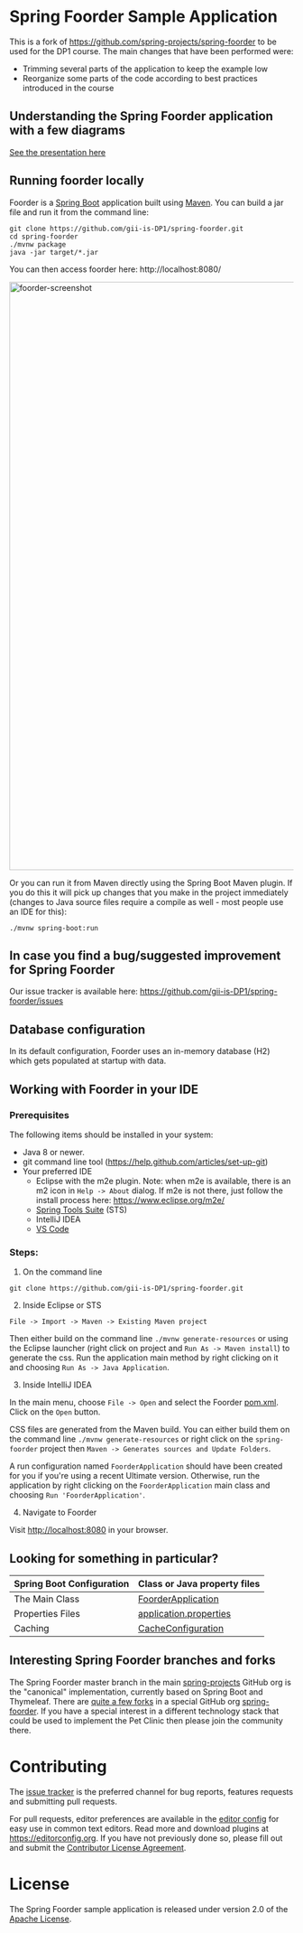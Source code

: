 # Spring Foorder Sample Application 

This is a fork of https://github.com/spring-projects/spring-foorder to be used for the DP1 course. The main changes that have been performed were:
- Trimming several parts of the application to keep the example low
- Reorganize some parts of the code according to best practices introduced in the course

## Understanding the Spring Foorder application with a few diagrams
<a href="https://speakerdeck.com/michaelisvy/spring-foorder-sample-application">See the presentation here</a>

## Running foorder locally
Foorder is a [Spring Boot](https://spring.io/guides/gs/spring-boot) application built using [Maven](https://spring.io/guides/gs/maven/). You can build a jar file and run it from the command line:


```
git clone https://github.com/gii-is-DP1/spring-foorder.git
cd spring-foorder
./mvnw package
java -jar target/*.jar
```

You can then access foorder here: http://localhost:8080/

<img width="1042" alt="foorder-screenshot" src="https://cloud.githubusercontent.com/assets/838318/19727082/2aee6d6c-9b8e-11e6-81fe-e889a5ddfded.png">

Or you can run it from Maven directly using the Spring Boot Maven plugin. If you do this it will pick up changes that you make in the project immediately (changes to Java source files require a compile as well - most people use an IDE for this):

```
./mvnw spring-boot:run
```

## In case you find a bug/suggested improvement for Spring Foorder
Our issue tracker is available here: https://github.com/gii-is-DP1/spring-foorder/issues


## Database configuration

In its default configuration, Foorder uses an in-memory database (H2) which
gets populated at startup with data. 

## Working with Foorder in your IDE

### Prerequisites
The following items should be installed in your system:
* Java 8 or newer.
* git command line tool (https://help.github.com/articles/set-up-git)
* Your preferred IDE 
  * Eclipse with the m2e plugin. Note: when m2e is available, there is an m2 icon in `Help -> About` dialog. If m2e is
  not there, just follow the install process here: https://www.eclipse.org/m2e/
  * [Spring Tools Suite](https://spring.io/tools) (STS)
  * IntelliJ IDEA
  * [VS Code](https://code.visualstudio.com)

### Steps:

1) On the command line
```
git clone https://github.com/gii-is-DP1/spring-foorder.git
```
2) Inside Eclipse or STS
```
File -> Import -> Maven -> Existing Maven project
```

Then either build on the command line `./mvnw generate-resources` or using the Eclipse launcher (right click on project and `Run As -> Maven install`) to generate the css. Run the application main method by right clicking on it and choosing `Run As -> Java Application`.

3) Inside IntelliJ IDEA

In the main menu, choose `File -> Open` and select the Foorder [pom.xml](pom.xml). Click on the `Open` button.

CSS files are generated from the Maven build. You can either build them on the command line `./mvnw generate-resources`
or right click on the `spring-foorder` project then `Maven -> Generates sources and Update Folders`.

A run configuration named `FoorderApplication` should have been created for you if you're using a recent Ultimate
version. Otherwise, run the application by right clicking on the `FoorderApplication` main class and choosing
`Run 'FoorderApplication'`.

4) Navigate to Foorder

Visit [http://localhost:8080](http://localhost:8080) in your browser.


## Looking for something in particular?

|Spring Boot Configuration | Class or Java property files  |
|--------------------------|---|
|The Main Class | [FoorderApplication](https://github.com/gii-is-DP1/spring-foorder/blob/master/src/main/java/org/springframework/samples/foorder/FoorderApplication.java) |
|Properties Files | [application.properties](https://github.com/gii-is-DP1/spring-foorder/blob/master/src/main/resources) |
|Caching | [CacheConfiguration](https://github.com/gii-is-DP1/spring-foorder/blob/master/src/main/java/org/springframework/samples/foorder/system/CacheConfiguration.java) |

## Interesting Spring Foorder branches and forks

The Spring Foorder master branch in the main [spring-projects](https://github.com/spring-projects/spring-foorder)
GitHub org is the "canonical" implementation, currently based on Spring Boot and Thymeleaf. There are
[quite a few forks](https://spring-foorder.github.io/docs/forks.html) in a special GitHub org
[spring-foorder](https://github.com/spring-foorder). If you have a special interest in a different technology stack
that could be used to implement the Pet Clinic then please join the community there.

# Contributing

The [issue tracker](https://github.com/gii-is-DP1/spring-foorder/issues) is the preferred channel for bug reports, features requests and submitting pull requests.

For pull requests, editor preferences are available in the [editor config](.editorconfig) for easy use in common text editors. Read more and download plugins at <https://editorconfig.org>. If you have not previously done so, please fill out and submit the [Contributor License Agreement](https://cla.pivotal.io/sign/spring).

# License

The Spring Foorder sample application is released under version 2.0 of the [Apache License](https://www.apache.org/licenses/LICENSE-2.0).

[spring-foorder]: https://github.com/spring-projects/spring-foorder
[spring-framework-foorder]: https://github.com/spring-foorder/spring-framework-foorder
[spring-foorder-angularjs]: https://github.com/spring-foorder/spring-foorder-angularjs 
[javaconfig branch]: https://github.com/spring-foorder/spring-framework-foorder/tree/javaconfig
[spring-foorder-angular]: https://github.com/spring-foorder/spring-foorder-angular
[spring-foorder-microservices]: https://github.com/spring-foorder/spring-foorder-microservices
[spring-foorder-reactjs]: https://github.com/spring-foorder/spring-foorder-reactjs
[spring-foorder-graphql]: https://github.com/spring-foorder/spring-foorder-graphql
[spring-foorder-kotlin]: https://github.com/spring-foorder/spring-foorder-kotlin
[spring-foorder-rest]: https://github.com/spring-foorder/spring-foorder-rest
